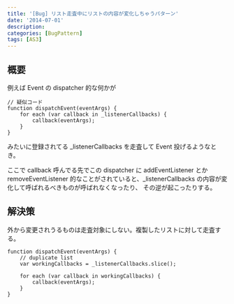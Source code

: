 ```yaml
---
title: '[Bug] リスト走査中にリストの内容が変化しちゃうパターン'
date: '2014-07-01'
description:
categories: [BugPattern]
tags: [AS3]
---
```


## 概要

例えば Event の dispatcher 的な何かが

    // 疑似コード
    function dispatchEvent(eventArgs) {
        for each (var callback in _listenerCallbacks) {
            callback(eventArgs);
        }
    }

みたいに登録されてる _listenerCallbacks を走査して Event 投げるようなとき。

ここで callback 呼んでる先でこの dispatcher に addEventListener とか removeEventListener
的なことがされていると、_listenerCallbacks の内容が変化して呼ばれるべきものが呼ばれなくなったり、
その逆が起こったりする。

## 解決策

外から変更されうるものは走査対象にしない。複製したリストに対して走査する。

    function dispatchEvent(eventArgs) {
        // duplicate list
        var workingCallbacks = _listenerCallbacks.slice();

        for each (var callback in workingCallbacks) {
            callback(eventArgs);
        }
    }





